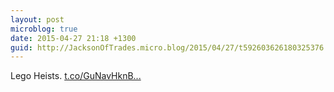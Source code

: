 ```yaml
---
layout: post
microblog: true
date: 2015-04-27 21:18 +1300
guid: http://JacksonOfTrades.micro.blog/2015/04/27/t592603626180325376.html
---
```

Lego Heists. [t.co/GuNavHknB...](http://t.co/GuNavHknBk)
